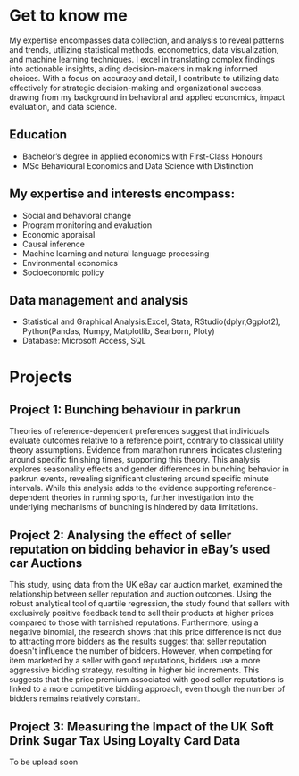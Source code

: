 
# Get to know me

 My expertise encompasses data collection, and analysis to reveal patterns and trends, utilizing statistical methods, econometrics, data visualization, and machine learning techniques. I excel in translating complex findings into actionable insights, aiding decision-makers in making informed choices. With a focus on accuracy and detail, I contribute to utilizing data effectively for strategic decision-making and organizational success, drawing from my background in behavioral and applied economics, impact evaluation, and data science.


## Education
- Bachelor’s degree in applied economics with First-Class Honours
- MSc Behavioural Economics and Data Science with Distinction

## My expertise and interests encompass:

- Social and behavioral change
- Program monitoring and evaluation
- Economic appraisal
- Causal inference
- Machine learning and natural language processing
- Environmental economics
- Socioeconomic policy

## Data management and analysis
- Statistical and Graphical Analysis:Excel, Stata, RStudio(dplyr,Ggplot2), Python(Pandas, Numpy, Matplotlib, Searborn, Ploty)
- Database: Microsoft Access, SQL

# Projects

## Project 1: Bunching behaviour in parkrun

Theories of reference-dependent preferences suggest that individuals evaluate outcomes relative to a reference point, contrary to classical utility theory assumptions. Evidence from marathon runners indicates clustering around specific finishing times, supporting this theory. This analysis explores seasonality effects and gender differences in bunching behavior in parkrun events, revealing significant clustering around specific minute intervals. While this analysis adds to the evidence supporting reference-dependent theories in running sports, further investigation into the underlying mechanisms of bunching is hindered by data limitations.


## Project 2: Analysing the effect of seller reputation on bidding behavior in eBay’s used car Auctions

This study, using data from the UK eBay car auction market, examined the relationship between seller reputation and auction outcomes. Using the robust analytical tool of quartile regression, the study found that sellers with exclusively positive feedback tend to sell their products at higher prices compared to those with tarnished reputations. Furthermore, using a negative binomial, the research shows that this price difference is not due to attracting more bidders as the results suggest that seller reputation doesn't influence the number of bidders. However, when competing for item marketed by a seller with good reputations, bidders use a more aggressive bidding strategy, resulting in higher bid increments. This suggests that the price premium associated with good seller reputations is linked to a more competitive bidding approach, even though the number of bidders remains relatively constant.

## Project 3: Measuring the Impact of the UK Soft Drink Sugar Tax Using Loyalty Card Data

To be upload soon
